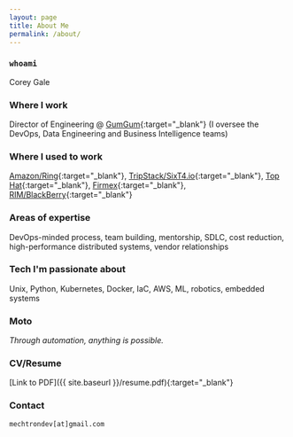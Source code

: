 ```yaml
---
layout: page
title: About Me
permalink: /about/
---
```


### `whoami`

Corey Gale

### Where I work

Director of Engineering @ [GumGum](https://gumgum.com){:target="_blank"}
(I oversee the DevOps, Data Engineering and Business Intelligence teams)

### Where I used to work

[Amazon/Ring](https://ring.com){:target="_blank"}, [TripStack/SixT4.io](http://www.tripstack.com){:target="_blank"}, [Top Hat](https://tophat.com){:target="_blank"}, [Firmex](https://www.firmex.com){:target="_blank"}, [RIM/BlackBerry](http://web.blackberry.com){:target="_blank"}

### Areas of expertise

DevOps-minded process, team building, mentorship, SDLC, cost reduction, high-performance distributed systems, vendor relationships

### Tech I'm passionate about

Unix, Python, Kubernetes, Docker, IaC, AWS, ML, robotics, embedded systems

### Moto

*Through automation, anything is possible.*

### CV/Resume

[Link to PDF]({{ site.baseurl }}/resume.pdf){:target="_blank"}

### Contact

`mechtrondev[at]gmail.com`
